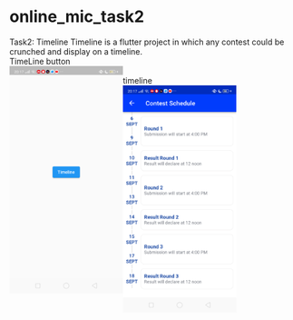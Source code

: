 # online_mic_task2
Task2: Timeline
Timeline is a flutter project in which any contest could be crunched and display on a timeline.
<br>
TimeLine button
<br>
<img align="left" src = "https://github.com/honeybansal2968/Timeline/blob/main/images/Screenshot_2023_03_10_20_17_20_37_838ff96ffe1ffb79ae429a3bf023b762.png" alt ="Loading" width=200px height=400px>
<br>
timeline
<br>
<img align="left" src = "https://github.com/honeybansal2968/Timeline/blob/main/images/Screenshot_2023_03_10_20_17_25_19_838ff96ffe1ffb79ae429a3bf023b762.png" alt ="Loading" width=200px height=400px>

